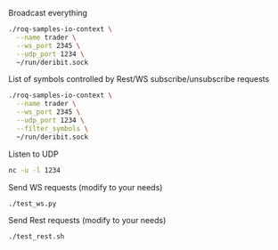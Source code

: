 Broadcast everything
```bash
./roq-samples-io-context \
  --name trader \
  --ws_port 2345 \
  --udp_port 1234 \
  ~/run/deribit.sock
```

List of symbols controlled by Rest/WS subscribe/unsubscribe requests
```bash
./roq-samples-io-context \
  --name trader \
  --ws_port 2345 \
  --udp_port 1234 \
  --filter_symbols \
  ~/run/deribit.sock
```

Listen to UDP
```bash
nc -u -l 1234
```

Send WS requests (modify to your needs)
```bash
./test_ws.py
```

Send Rest requests (modify to your needs)
```bash
./test_rest.sh
```
